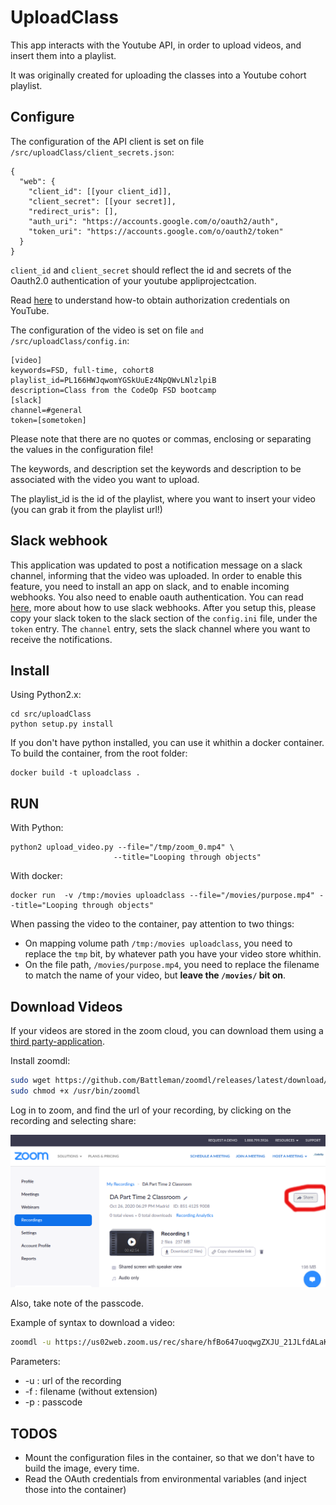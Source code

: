 # UploadClass

This app interacts with the Youtube API, in order to upload videos, and insert them into a playlist.

It was originally created for uploading the classes into a Youtube cohort playlist.

## Configure

The configuration of the API client is set on file `/src/uploadClass/client_secrets.json`:

```
{
  "web": {
    "client_id": [[your client_id]],
    "client_secret": [[your secret]],
    "redirect_uris": [],
    "auth_uri": "https://accounts.google.com/o/oauth2/auth",
    "token_uri": "https://accounts.google.com/o/oauth2/token"
  }
}
```

`client_id` and `client_secret` should reflect the id and secrets of the Oauth2.0 authentication of your youtube appliprojectcation.

Read [here](https://developers.google.com/youtube/registering_an_application) to understand how-to obtain authorization credentials on YouTube.  

The configuration of the video is set on file `and /src/uploadClass/config.in`:

```
[video]
keywords=FSD, full-time, cohort8
playlist_id=PL166HWJqwomYGSkUuEz4NpQWvLNlzlpiB
description=Class from the CodeOp FSD bootcamp
[slack]
channel=#general
token=[sometoken]
```
Please note that there are no quotes or commas, enclosing or separating the values in the configuration file!

The keywords, and description set the keywords and description to be associated with the video you want to upload.

The playlist_id is the id of the playlist, where you want to insert your video (you can grab it from the playlist url!)

## Slack webhook

This application was updated to post a notification message on a slack channel, informing that the video was uploaded.
In order to enable this feature, you need to install an app on slack, and to enable incoming webhooks. You also need to enable oauth authentication. You can read [here](https://api.slack.com/messaging/webhooks), more about how to use slack webhooks.
After you setup this, please copy your slack token to the slack section of the `config.ini` file, under the `token` entry.
The `channel` entry, sets the slack channel where you want to receive the notifications.

## Install

Using Python2.x:

```
cd src/uploadClass
python setup.py install
```

If you don't have python installed, you can use it whithin a docker container. To build the container, from the root folder:

```
docker build -t uploadclass .
```

## RUN

With Python:

```
python2 upload_video.py --file="/tmp/zoom_0.mp4" \
                       --title="Looping through objects" 
```

With docker:

```
docker run  -v /tmp:/movies uploadclass --file="/movies/purpose.mp4" --title="Looping through objects"
```

When passing the video to the container, pay attention to two things:
- On mapping volume path `/tmp:/movies uploadclass`, you need to replace the `tmp` bit, by whatever path you have your video store whithin.
- On the file path, `/movies/purpose.mp4`, you need to replace the filename to match the name of your video, but **leave the `/movies/` bit on**.

## Download Videos

If your videos are stored in the zoom cloud, you can download them using a [third party-application](https://github.com/Battleman/zoomdl).

Install zoomdl:

```bash
sudo wget https://github.com/Battleman/zoomdl/releases/latest/download/zoomdl -O /usr/bin/zoomdl
sudo chmod +x /usr/bin/zoomdl
```

Log in to zoom, and find the url of your recording, by clicking on the recording and selecting share:

![zoom](share_rec.png)

Also, take note of the passcode.

Example of syntax to download a video:

```bash
zoomdl -u https://us02web.zoom.us/rec/share/hfBo647uoqwgZXJU_21JLfdALaKW0xAxJkOBgg7TU0iDC5HhZNjUfdoeNs6_QGmS.nwxO9aExy1QZoo0y?startTime=1603733367000 -f /tmp/zoom1 -p 3j3+n1i@
```

Parameters:

* -u : url of the recording
* -f : filename (without extension)
* -p : passcode



## TODOS

- Mount the configuration files in the container, so that we don't have to build the image, every time.
- Read the OAuth credentials from environmental variables (and inject those into the container)
